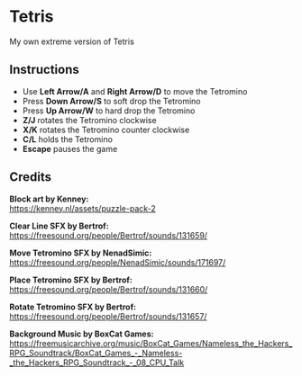 # Tetris
My own extreme version of Tetris

## Instructions

- Use **Left Arrow/A** and **Right Arrow/D** to move the Tetromino
- Press **Down Arrow/S** to soft drop the Tetromino
- Press **Up Arrow/W** to hard drop the Tetromino
- **Z/J** rotates the Tetromino clockwise
- **X/K** rotates the Tetromino counter clockwise
- **C/L** holds the Tetromino
- **Escape** pauses the game

## Credits
**Block art by Kenney:**  
https://kenney.nl/assets/puzzle-pack-2

**Clear Line SFX by Bertrof:**  
https://freesound.org/people/Bertrof/sounds/131659/

**Move Tetromino SFX by NenadSimic:**  
https://freesound.org/people/NenadSimic/sounds/171697/

**Place Tetromino SFX by Bertrof:**  
https://freesound.org/people/Bertrof/sounds/131660/

**Rotate Tetromino SFX by Bertrof:**  
https://freesound.org/people/Bertrof/sounds/131657/

**Background Music by BoxCat Games:**  
https://freemusicarchive.org/music/BoxCat_Games/Nameless_the_Hackers_RPG_Soundtrack/BoxCat_Games_-_Nameless-_the_Hackers_RPG_Soundtrack_-_08_CPU_Talk